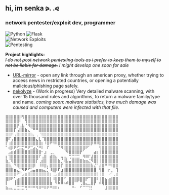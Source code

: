 ## hi, im senka ⪩. .⪨
### network pentester/exploit dev, programmer



![Python](https://img.shields.io/badge/Python-3776AB?style=for-the-badge&logo=python&logoColor=white) ![Flask](https://img.shields.io/badge/Flask-000000?style=for-the-badge&logo=flask&logoColor=white) <br>
![Network Exploits](https://img.shields.io/badge/Network%20Exploits-red?style=for-the-badge&logo=wireshark)  
![Pentesting](https://img.shields.io/badge/Pentesting-DC143C?style=for-the-badge&logo=kalilinux)





**Project highlights:** <br>
<s>*I do not post network pentesting tools as i prefer to keep them to myself to not be liable for damage.</s> I might develop one soon for sale*
- [URL-mirror](https://kvts.vercel.app) - open any link through an american proxy, whether trying to access news in restricted countries, or opening a potentially malicious/phishing page safely.
- [nekolyze](https://nekolyze.vercel.app) - (Work in progress) Very detailed malware scanning, with over 15 thousand rules and algorithms, to return a malware family/type and name. *coming soon: malware statistics, how much damage was caused and computers were infected with that file.*

```
⣿⣿⣿⣿⣿⡿⢻⣿⣿⣿⣿⣿⣿⣿⣿⣿⣿⣿⣿⣿⣿⣿⣿⣿⣿⣿⣿⣿⣿⣿⣿⣿⣿⣿⣿⣿⣿⣿⣿⣿⣿
⣿⣿⣿⣿⣿⠇⠀⢻⣿⣿⣿⣿⣿⣿⣿⣿⣿⣿⣿⣿⣿⣿⣿⣿⣿⣿⣿⣿⣿⣿⣿⣿⣿⣿⣿⣿⣿⣿⣿⣿⣿
⣿⣿⣿⣿⡟⢠⣧⠈⠻⣿⣿⣿⣿⣿⣿⣿⣿⣿⣿⣿⣿⣿⣿⣿⣿⣿⣿⣿⣿⣿⣿⣿⣿⣿⣿⣿⣿⣿⣿⣿⣿
⣿⣿⣿⡏⢠⣿⣿⣷⣄⠈⠛⠛⣿⣿⣿⣿⣿⣿⣿⣿⣿⣿⣿⣿⣿⣿⣿⣿⣿⣿⣿⣿⣿⣿⣿⣿⣿⣿⣿⣿⣿
⣿⣿⠟⢠⣿⣿⣿⣿⣿⣷⡄⢀⠈⢿⣿⣿⣿⣿⣿⣿⣿⣿⣿⣿⣿⣿⣿⣿⣿⣿⣿⣿⣿⣿⣿⣿⣿⣿⣿⣿⣿
⣿⠏⢠⣿⣿⣿⣿⣿⣿⣿⣿⣄⣇⠈⣿⣿⣿⣿⣿⣿⣿⣿⣿⣿⣿⣿⣿⣿⣿⣿⣿⣿⣿⣿⣿⣿⣿⣿⣿⣿⣿
⡏⢰⣿⣿⣿⣿⣿⣿⣿⣿⣿⣿⣿⡆⠸⣿⠟⠻⠿⣿⣿⣿⣿⣿⣿⣿⣿⣿⣿⣿⣿⡿⠿⠿⣿⣿⣿⣿⣿⣿⣿
⠁⢾⡿⠟⣋⣭⣍⠛⠟⣉⣴⣌⠛⠇⠀⠏⠀⠀⠀⠈⠻⣿⣿⣿⣿⣿⣿⣿⣿⠟⠁⠀⠀⠀⢻⣿⣿⣿⣿⣿⣿
⠀⣠⣶⣾⣿⣿⣿⣿⣿⣿⣿⣿⣿⠂⣰⠀⢀⡀⠀⠀⠀⠈⠻⣿⣿⣿⣿⡟⠁⠀⠀⠀⣴⡆⢸⣿⣿⣿⣿⣿⣿
⡆⢹⣿⣿⣿⣿⣿⣿⣿⣿⣿⣿⠏⢠⣿⠀⣾⣿⣦⠀⢤⣤⡀⢉⣉⣉⣉⠀⠻⠿⠏⣼⣿⡇⢸⣿⣿⣿⣿⣿⣿
⣷⡈⢿⣿⣿⣿⣿⣿⣿⣿⣿⡏⢀⣾⣿⠀⣿⣿⣿⣷⡈⢿⣧⣤⣿⣿⣿⣿⣷⣶⣌⠻⣿⡇⢸⣿⣿⣿⣿⣿⣿
⣿⣷⡀⠙⢿⣿⣿⣿⣿⣿⡿⠀⠸⠿⣿⡄⣿⣿⣿⣿⡏⢸⣿⣿⣿⣿⣿⣿⣿⣿⣿⣷⣌⠁⣼⣿⠛⠛⠻⣿⣿
⣿⣿⣿⣶⣄⡉⠻⠟⠋⣡⣤⣶⣶⣦⣄⡁⠸⣿⡿⠏⣰⣿⣿⣿⣿⣿⣿⣿⣿⣿⣿⣿⣿⠀⢻⣿⠀⡖⢀⠀⢹
⣿⣿⣿⣿⠟⠋⣠⣶⣿⣿⣿⣿⣿⣿⣿⣿⡆⢈⣡⣾⣿⣿⣿⣿⣿⣿⣿⣿⣿⣿⣿⣿⣿⡇⢸⣿⠀⠠⠊⢀⣾
⣿⡿⠟⢁⣴⣾⣿⣿⣿⣿⣿⣿⣿⣿⣿⣿⡇⠸⣿⣿⣿⠋⠀⣿⣿⣿⣿⣿⣿⡟⠉⣿⣿⠇⢸⣿⣦⣴⣾⣿⣿
⡇⠀⠀⢸⣿⣿⣿⣿⣿⣿⣿⣿⣿⣿⣿⣿⣷⠀⠻⠷⠿⠦⠾⣿⣿⠉⠁⢉⣿⣄⣀⣿⡟⠀⠾⢿⣿⣿⣿⣿⣿
⣷⣤⣄⣀⣉⣉⣉⢛⠛⠛⠛⠻⠿⠛⠿⠟⠛⠿⠿⠆⠀⠀⠀⠀⠛⠂⠀⠋⠉⠉⢙⡃⠀⠀⠀⠀⣸⣿⣿⣿⣿
```
<!--
**senkakitsune/senkakitsune** is a ✨ _special_ ✨ repository because its `README.md` (this file) appears on your GitHub profile.

Here are some ideas to get you started:

- 🔭 I’m currently working on ...
- 🌱 I’m currently learning ...
- 👯 I’m looking to collaborate on ...
- 🤔 I’m looking for help with ...
- 💬 Ask me about ...
- 📫 How to reach me: ...
- 😄 Pronouns: ...
- ⚡ Fun fact: ...
-->
